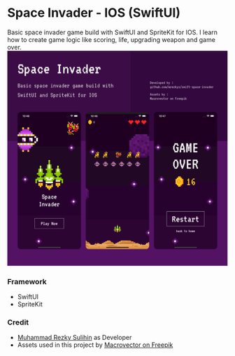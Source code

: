 # Space Invader - IOS (SwiftUI)

Basic space invader game build with SwiftUI and SpriteKit for IOS. I learn how to create game logic like scoring, life, upgrading weapon and game over.
<img src="https://github.com/mrezkys/swift-space-invader/blob/main/space-invader-banner.jpg" width="auto" height="auto" >
### Framework
- SwiftUI
- SpriteKit

### Credit
- [Muhammad Rezky Sulihin](https://www.facebook.com/mrezkys12) as Developer 
- Assets used in this project by [Macrovector on Freepik](https://www.freepik.com/free-vector/arcade-computer-game-interface-pixel-art-composition-with-retro-space-shooter-screen-aliens-combat-spacecraft_16221369.htm#query=space%20invader&position=35&from_view=search&track=location_fest_v1)
